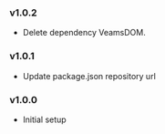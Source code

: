 ### v1.0.2
- Delete dependency VeamsDOM.

### v1.0.1
- Update package.json repository url

### v1.0.0

- Initial setup